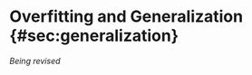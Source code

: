 # Overfitting and Generalization {#sec:generalization}

*Being revised*

<!--
## Regularization
## Dropout
## Augmentation
 -->
